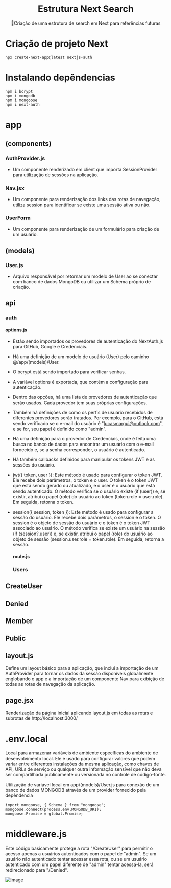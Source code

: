 
<H1 align="center">Estrutura Next Search </H1>
<p align="center">🚀Criação de uma estrutura de search em Next para referências futuras</p>


# Criação de projeto Next

```
npx create-next-app@latest nextjs-auth
```

# Instalando depêndencias
```
npm i bcrypt
npm i mongodb
npm i mongoose
npm i next-auth
```



# app
 ## (components)
  ### AuthProvider.js 
   - Um componente renderizado em client que importa SessionProvider para utilização de sessões na aplicação.
  ### Nav.jsx
   - Um componente para renderização dos links das rotas de navegação, utiliza session para identificar se existe uma sessão ativa ou não.
  ### UserForm 
   - Um componente para renderização de um formulário para criação de um usuário.
 ## (models)
  ### User.js
  - Arquivo responsável por retornar um modelo de User ao se conectar com banco de dados MongoDB ou utilizar um Schema próprio de criação. 
 ## api
  ### auth
   #### options.js
   
- Estão sendo importados os provedores de autenticação do NextAuth.js para GitHub, Google e Credenciais.

- Há uma definição de um modelo de usuário (User) pelo caminho @/app/(models)/User.

- O bcrypt está sendo importado para verificar senhas.

-  A variável options é exportada, que contém a configuração para autenticação.

- Dentro das opções, há uma lista de provedores de autenticação que serão usados. Cada provedor tem suas próprias configurações.

-  Também há definições de como os perfis de usuário recebidos de diferentes provedores serão tratados. Por exemplo, para o GitHub, está sendo verificado se o e-mail do usuário é "lucasmargui@outlook.com", e se for, seu papel é definido como "admin".

-  Há uma definição para o provedor de Credenciais, onde é feita uma busca no banco de dados para encontrar um usuário com o e-mail fornecido e, se a senha corresponder, o usuário é autenticado.

- Há também callbacks definidos para manipular os tokens JWT e as sessões do usuário.

- jwt({ token, user }): Este método é usado para configurar o token JWT. Ele recebe dois parâmetros, o token e o user. O token é o token JWT que está sendo gerado ou atualizado, e o user é o usuário que está sendo autenticado. O método verifica se o usuário existe (if (user)) e, se existir, atribui o papel (role) do usuário ao token (token.role = user.role). Em seguida, retorna o token.

- session({ session, token }): Este método é usado para configurar a sessão do usuário. Ele recebe dois parâmetros, o session e o token. O session é o objeto de sessão do usuário e o token é o token JWT associado ao usuário. O método verifica se existe um usuário na sessão (if (session?.user)) e, se existir, atribui o papel (role) do usuário ao objeto de sessão (session.user.role = token.role). Em seguida, retorna a sessão.

  #### route.js
  
  ### Users
 ## CreateUser
 ## Denied
 ## Member
 ## Public

 ## layout.js
   Define um layout básico para a aplicação, que inclui a importação de um AuthProvider para tornar os dados da sessão disponíveis globalmente englobando o app e a importação de um componente Nav para exibição de todas as rotas de navegação da aplicação.
   
 ## page.jsx
  Renderização da página inicial aplicando layout.js em todas as rotas e subrotas de http://localhost:3000/

# .env.local

Local para armazenar variáveis de ambiente específicas do ambiente de desenvolvimento local. Ele é usado para configurar valores que podem variar entre diferentes instalações da mesma aplicação, como chaves de API, URLs de serviço ou qualquer outra informação sensível que não deva ser compartilhada publicamente ou versionada no controle de código-fonte.

Utilização de variável local em app/(models)/User.js para conexão de um banco de dados MONGODB através de um provider fornecido pela depêndencia
```
import mongoose, { Schema } from "mongoose";
mongoose.connect(process.env.MONGODB_URI);
mongoose.Promise = global.Promise;
```


# middleware.js

Este código basicamente protege a rota "/CreateUser" para permitir o acesso apenas a usuários autenticados com o papel de "admin". Se um usuário não autenticado tentar acessar essa rota, ou se um usuário autenticado com um papel diferente de "admin" tentar acessá-la, será redirecionado para "/Denied".

![image](https://github.com/lucasmargui/React_Estrutura_Auth/assets/157809964/c8b5eaa6-a0ed-41d3-8f1a-ab4484fd736f)
